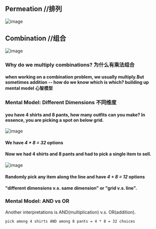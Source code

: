 ## Permeation //排列
![image](https://user-images.githubusercontent.com/31954987/196244660-4d4c8244-f474-4625-ba33-9ae0158c644a.png)

## Combination //组合
![image](https://user-images.githubusercontent.com/31954987/196244816-379cde61-66f3-4d5a-8e69-fef362e10a16.png)

### Why do we multiply combinations? 为什么有乘法组合
#### when working on a combination problem, we usually multiply.But sometimes addition -- how do we know which is which? building up mental model 心智模型

### Mental Model: Different Dimensions 不同维度
#### you have 4 shirts and 8 pants, how many outfits can you make? In essence, you are picking a spot on below grid.
![image](https://user-images.githubusercontent.com/31954987/196743298-22062c1e-5a63-4818-b8e2-0e703f40022f.png)

#### We have _4 * 8 = 32_ options

#### Now we had 4 shirts and 8 pants and had to pick a single item to sell. 
![image](https://user-images.githubusercontent.com/31954987/196750100-eadc94c1-a8b9-44df-a2c9-438914d67aa8.png)

#### Randomly pick any item along the line and have _4 + 8 = 12_ options

#### "different dimensions v.s. same dimension" or "grid v.s. line".

### Mental Model: AND vs OR
Another interpretations is AND(multiplication) v.s. OR(addition).
```
pick among 4 shirts AND among 8 pants = 4 * 8 = 32 choices
```
```

```
